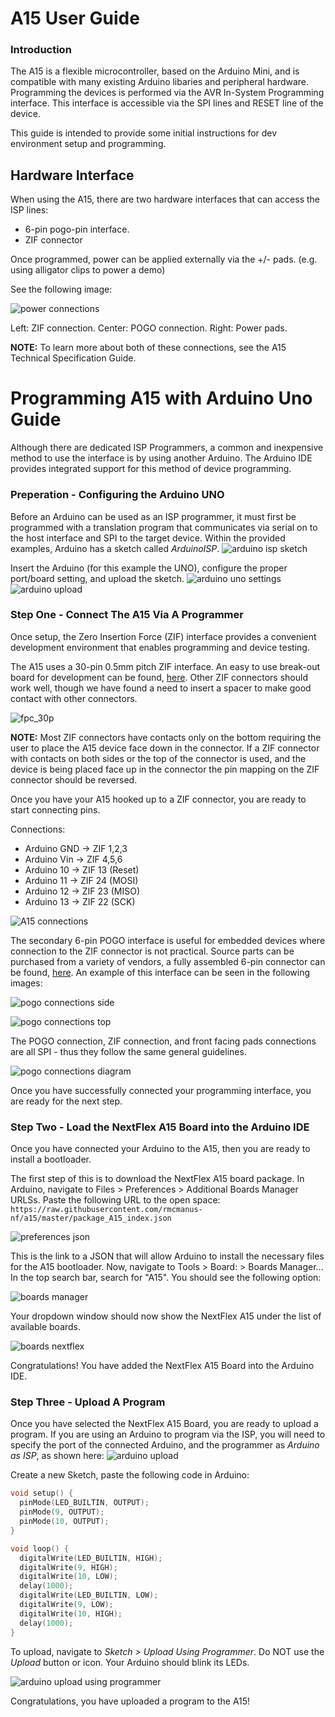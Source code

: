 # A15 User Guide

### Introduction

The A15 is a flexible microcontroller, based on the Arduino Mini, and is compatible with many existing Arduino libaries and peripheral hardware.  Programming the devices is performed via the AVR In-System Programming interface.  This interface is accessible via the SPI lines and RESET line of the device.

This guide is intended to provide some initial instructions for dev environment setup and programming.

## Hardware Interface

When using the A15, there are two hardware interfaces that can access the ISP lines:
 - 6-pin pogo-pin interface.
 - ZIF connector

Once programmed, power can be applied externally via the +/- pads. (e.g. using alligator clips to power a demo)

See the following image:

![power connections](./img/power_connections.png)

Left: ZIF connection. Center: POGO connection. Right: Power pads.

__NOTE:__ To learn more about both of these connections, see the A15 Technical Specification Guide.

# Programming A15 with Arduino Uno Guide

Although there are dedicated ISP Programmers, a common and inexpensive method to use the interface is by using another Arduino.  The Arduino IDE provides integrated support for this method of device programming.

### Preperation - Configuring the Arduino UNO
Before an Arduino can be used as an ISP programmer, it must first be programmed with a translation program that communicates via serial on to the host interface and SPI to the target device.  Within the provided examples, Arduino has a sketch called *ArduinoISP*.
![arduino isp sketch](./img/arduino_isp_setup1.png)

Insert the Arduino (for this example the UNO), configure the proper port/board setting, and upload the sketch.
![arduino uno settings](./img/arduino_isp_setup2.png) ![arduino upload](./img/arduino_isp_setup3.png)

### Step One - Connect The A15 Via A Programmer

Once setup, the Zero Insertion Force (ZIF) interface provides a convenient development environment that enables programming and device testing.

The A15 uses a 30-pin 0.5mm pitch ZIF interface.  An easy to use break-out board for development can be found, [here](https://www.amazon.com/gp/product/B07RWNFKCR/).  Other ZIF connectors should work well, though we have found a need to insert a spacer to make good contact with other connectors.

![fpc_30p](./img/fpc_30p.jpg)

__NOTE:__ Most ZIF connectors have contacts only on the bottom requiring the user to place the A15 device face down in the connector. If a ZIF connector with contacts on both sides or the top of the connector is used, and the device is being placed face up in the connector the pin mapping on the ZIF connector should be reversed.

Once you have your A15 hooked up to a ZIF connector, you are ready to start connecting pins.

Connections:

* Arduino GND -> ZIF 1,2,3
* Arduino Vin -> ZIF 4,5,6
* Arduino 10 -> ZIF 13 (Reset)
* Arduino 11 -> ZIF 24 (MOSI)
* Arduino 12 -> ZIF 23 (MISO)
* Arduino 13 -> ZIF 22 (SCK)

![A15 connections](./img/a15_connections.PNG)

The secondary 6-pin POGO interface is useful for embedded devices where connection to the ZIF connector is not practical.  Source parts can be purchased from a variety of vendors, a fully assembled 6-pin connector can be found, [here](https://www.segger.com/products/debug-probes/j-link/accessories/adapters/6-pin-needle-adapter/).  An example of this interface can be seen in the following images:

![pogo connections side](./img/pogoconnection_side.jpg)

![pogo connections top](./img/pogoconnection_top.jpg)

The POGO connection, ZIF connection, and front facing pads connections are all SPI - thus they follow the same general guidelines.

![pogo connections diagram](./img/pogoconnection_diagram.PNG)

Once you have successfully connected your programming interface, you are ready for the next step.

### Step Two - Load the NextFlex A15 Board into the Arduino IDE

Once you have connected your Arduino to the A15, then you are ready to install a bootloader.

The first step of this is to download the NextFlex A15 board package. 
In Arduino, navigate to Files > Preferences > Additional Boards Manager URLSs.
Paste the following URL to the open space: ```https://raw.githubusercontent.com/rmcmanus-nf/a15/master/package_A15_index.json```

![preferences json](./img/preferences_json.PNG)

This is the link to a JSON that will allow Arduino to install the necessary files for the A15 bootloader.
Now, navigate to Tools > Board: > Boards Manager... In the top search bar, search for "A15". You should see the following option:

![boards manager](./img/boards_manager.PNG)

Your dropdown window should now show the NextFlex A15 under the list of available boards.

![boards nextflex](./img/boards_nextflex.PNG)

Congratulations! You have added the NextFlex A15 Board into the Arduino IDE.

### Step Three - Upload A Program

Once you have selected the NextFlex A15 Board, you are ready to upload a program.  If you are using an Arduino to program via the ISP, you will need to specify the port of the connected Arduino, and the programmer as *Arduino as ISP*, as shown here:
![arduino upload](./img/arduino_isp_setup4.png)

Create a new Sketch, paste the following code in Arduino:

```cpp
void setup() {
  pinMode(LED_BUILTIN, OUTPUT);
  pinMode(9, OUTPUT);
  pinMode(10, OUTPUT);
}

void loop() {
  digitalWrite(LED_BUILTIN, HIGH);  
  digitalWrite(9, HIGH);
  digitalWrite(10, LOW);
  delay(1000);                    
  digitalWrite(LED_BUILTIN, LOW);  
  digitalWrite(9, LOW);
  digitalWrite(10, HIGH);  
  delay(1000);                
}
```

To upload, navigate to *Sketch > Upload Using Programmer*.  Do NOT use the *Upload* button or icon.
Your Arduino should blink its LEDs. 

![arduino upload using programmer](./img/upload_using_programmer.png)

Congratulations, you have uploaded a program to the A15!
